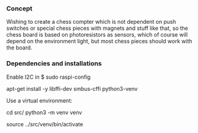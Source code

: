### Concept ###

Wishing to create a chess compter which is not dependent on push switches or special chess pieces with magnets and stuff like that, so the chess board is based on photoresistors as sensors, which of course will depend on the environment light, but most chess pieces should work with the board.

### Dependencies and installations

Enable I2C in $ sudo raspi-config

apt-get install -y libffi-dev smbus-cffi python3-venv

Use a virtual environment:

cd src/
python3 -m venv venv

source ../src/venv/bin/activate
